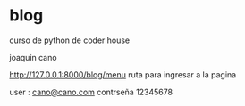 # blog
curso de python de coder house
 
joaquin cano

http://127.0.0.1:8000/blog/menu 
ruta para ingresar a la pagina


user : cano@cano.com
contrseña 12345678

